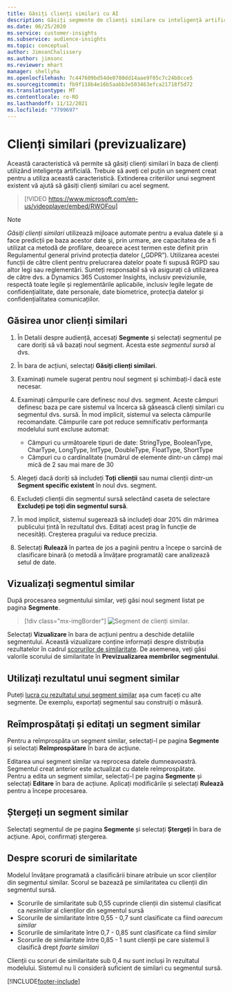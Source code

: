 ```yaml
---
title: Găsiți clienți similari cu AI
description: Găsiți segmente de clienți similare cu inteligență artificială.
ms.date: 06/25/2020
ms.service: customer-insights
ms.subservice: audience-insights
ms.topic: conceptual
author: JimsonChalissery
ms.author: jimsonc
ms.reviewer: mhart
manager: shellyha
ms.openlocfilehash: 7c447609bd54de0780dd14aae9f05c7c24b8cce5
ms.sourcegitcommit: fb9f118b4e16b5aabb3e503463efca21718f5d72
ms.translationtype: MT
ms.contentlocale: ro-RO
ms.lasthandoff: 11/12/2021
ms.locfileid: "7799697"
---
```

# <a name="similar-customers-preview"></a>Clienți similari (previzualizare)

Această caracteristică vă permite să găsiți clienți similari în baza de clienți utilizând inteligența artificială. Trebuie să aveți cel puțin un segment creat pentru a utiliza această caracteristică. Extinderea criteriilor unui segment existent vă ajută să găsiți clienți similari cu acel segment.

> [!VIDEO https://www.microsoft.com/en-us/videoplayer/embed/RWOFou]

> [!NOTE]
> *Găsiți clienți similari* utilizează mijloace automate pentru a evalua datele și a face predicții pe baza acestor date și, prin urmare, are capacitatea de a fi utilizat ca metodă de profilare, deoarece acest termen este definit prin Regulamentul general privind protecția datelor („GDPR”). Utilizarea acestei funcții de către client pentru prelucrarea datelor poate fi supusă RGPD sau altor legi sau reglementări. Sunteți responsabil să vă asigurați că utilizarea de către dvs. a Dynamics 365 Customer Insights, inclusiv previziunile, respectă toate legile și reglementările aplicabile, inclusiv legile legate de confidențialitate, date personale, date biometrice, protecția datelor și confidențialitatea comunicațiilor.

## <a name="finding-similar-customers"></a>Găsirea unor clienți similari

1. În Detalii despre audiență, accesați **Segmente** și selectați segmentul pe care doriți să vă bazați noul segment. Acesta este *segmentul sursă* al dvs.

1. În bara de acțiuni, selectați **Găsiți clienți similari**.

1. Examinați numele sugerat pentru noul segment și schimbați-l dacă este necesar.

1. Examinați câmpurile care definesc noul dvs. segment. Aceste câmpuri definesc baza pe care sistemul va încerca să găsească clienți similari cu segmentul dvs. sursă. În mod implicit, sistemul va selecta câmpurile recomandate.
  Câmpurile care pot reduce semnificativ performanța modelului sunt excluse automat:
  
   - Câmpuri cu următoarele tipuri de date: StringType, BooleanType, CharType, LongType, IntType, DoubleType, FloatType, ShortType
   - Câmpuri cu o cardinalitate (numărul de elemente dintr-un câmp) mai mică de 2 sau mai mare de 30

1. Alegeți dacă doriți să includeți **Toți clienții** sau numai clienții dintr-un **Segment specific existent** în noul dvs. segment.

1. Excludeți clienții din segmentul sursă selectând caseta de selectare **Excludeți pe toți din segmentul sursă**.

1. În mod implicit, sistemul sugerează să includeți doar 20% din mărimea publicului țintă în rezultatul dvs. Editați acest prag în funcție de necesități. Creșterea pragului va reduce precizia.

1. Selectați **Rulează** în partea de jos a paginii pentru a începe o sarcină de clasificare binară (o metodă a învățare programată) care analizează setul de date.

## <a name="view-the-similar-segment"></a>Vizualizați segmentul similar

După procesarea segmentului similar, veți găsi noul segment listat pe pagina **Segmente**.

> [!div class="mx-imgBorder"]
> ![Segment de clienți similar.](media/expanded-segment.png "Segment de clienți similar")

Selectați **Vizualizare** în bara de acțiuni pentru a deschide detaliile segmentului. Această vizualizare conține informații despre distribuția rezultatelor în cadrul [scorurilor de similaritate](#about-similarity-scores). De asemenea, veți găsi valorile scorului de similaritate în **Previzualizarea membrilor segmentului**.

## <a name="use-the-output-of-a-similar-segment"></a>Utilizați rezultatul unui segment similar

Puteți [lucra cu rezultatul unui segment similar](segments.md) așa cum faceți cu alte segmente. De exemplu, exportați segmentul sau construiți o măsură.

## <a name="refresh-and-edit-a-similar-segment"></a>Reîmprospătați și editați un segment similar

Pentru a reîmprospăta un segment similar, selectați-l pe pagina **Segmente** și selectați **Reîmprospătare** în bara de acțiune.

Editarea unui segment similar va reprocesa datele dumneavoastră. Segmentul creat anterior este actualizat cu datele reîmprospătate.    
Pentru a edita un segment similar, selectați-l pe pagina **Segmente** și selectați **Editare** în bara de acțiune. Aplicați modificările și selectați **Rulează** pentru a începe procesarea.

## <a name="delete-a-similar-segment"></a>Ștergeți un segment similar

Selectați segmentul de pe pagina **Segmente** și selectați **Ștergeți** în bara de acțiune. Apoi, confirmați ștergerea.

## <a name="about-similarity-scores"></a>Despre scoruri de similaritate

Modelul învățare programată a clasificării binare atribuie un scor clienților din segmentul similar. Scorul se bazează pe similaritatea cu clienții din segmentul sursă.

- Scorurile de similaritate sub 0,55 cuprinde clienții din sistemul clasificat ca *nesimilar* al clienților din segmentul sursă
- Scorurile de similaritate între 0,55 - 0,7 sunt clasificate ca fiind *oarecum similar*
- Scorurile de similaritate între 0,7 - 0,85 sunt clasificate ca fiind *similar*
- Scorurile de similaritate între 0,85 - 1 sunt clienții pe care sistemul îi clasifică drept *foarte similari*

Clienții cu scoruri de similaritate sub 0,4 nu sunt incluși în rezultatul modelului. Sistemul nu îi consideră suficient de similari cu segmentul sursă.


[!INCLUDE[footer-include](../includes/footer-banner.md)]